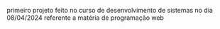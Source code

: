 primeiro projeto feito no curso de desenvolvimento de sistemas  no dia 08/04/2024 referente a matéria de programação web 
